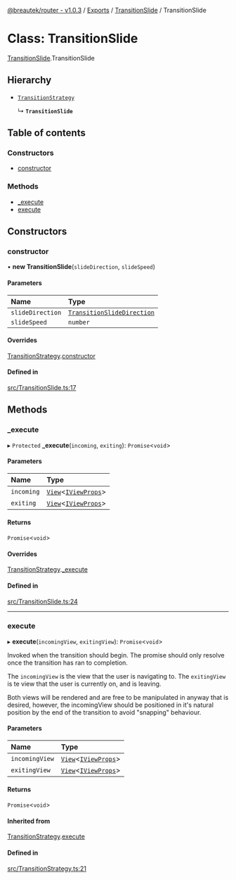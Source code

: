 [@breautek/router - v1.0.3](../README.md) / [Exports](../modules.md) / [TransitionSlide](../modules/TransitionSlide.md) / TransitionSlide

# Class: TransitionSlide

[TransitionSlide](../modules/TransitionSlide.md).TransitionSlide

## Hierarchy

- [`TransitionStrategy`](TransitionStrategy.TransitionStrategy-1.md)

  ↳ **`TransitionSlide`**

## Table of contents

### Constructors

- [constructor](TransitionSlide.TransitionSlide-1.md#constructor)

### Methods

- [\_execute](TransitionSlide.TransitionSlide-1.md#_execute)
- [execute](TransitionSlide.TransitionSlide-1.md#execute)

## Constructors

### constructor

• **new TransitionSlide**(`slideDirection`, `slideSpeed`)

#### Parameters

| Name | Type |
| :------ | :------ |
| `slideDirection` | [`TransitionSlideDirection`](../enums/TransitionSlide.TransitionSlideDirection.md) |
| `slideSpeed` | `number` |

#### Overrides

[TransitionStrategy](TransitionStrategy.TransitionStrategy-1.md).[constructor](TransitionStrategy.TransitionStrategy-1.md#constructor)

#### Defined in

[src/TransitionSlide.ts:17](https://github.com/breautek/router/blob/f2901ca/src/TransitionSlide.ts#L17)

## Methods

### \_execute

▸ `Protected` **_execute**(`incoming`, `exiting`): `Promise`<`void`\>

#### Parameters

| Name | Type |
| :------ | :------ |
| `incoming` | [`View`](View.View-1.md)<[`IViewProps`](../interfaces/View.IViewProps.md)\> |
| `exiting` | [`View`](View.View-1.md)<[`IViewProps`](../interfaces/View.IViewProps.md)\> |

#### Returns

`Promise`<`void`\>

#### Overrides

[TransitionStrategy](TransitionStrategy.TransitionStrategy-1.md).[_execute](TransitionStrategy.TransitionStrategy-1.md#_execute)

#### Defined in

[src/TransitionSlide.ts:24](https://github.com/breautek/router/blob/f2901ca/src/TransitionSlide.ts#L24)

___

### execute

▸ **execute**(`incomingView`, `exitingView`): `Promise`<`void`\>

Invoked when the transition should begin.
The promise should only resolve once the transition
has ran to completion.

The `incomingView` is the view that the user is navigating to.
The `exitingView` is te view that the user is currently on, and is leaving.

Both views will be rendered and are free to be manipulated in anyway that is desired,
however, the incomingView should be positioned in it's natural position by the end
of the transition to avoid "snapping" behaviour.

#### Parameters

| Name | Type |
| :------ | :------ |
| `incomingView` | [`View`](View.View-1.md)<[`IViewProps`](../interfaces/View.IViewProps.md)\> |
| `exitingView` | [`View`](View.View-1.md)<[`IViewProps`](../interfaces/View.IViewProps.md)\> |

#### Returns

`Promise`<`void`\>

#### Inherited from

[TransitionStrategy](TransitionStrategy.TransitionStrategy-1.md).[execute](TransitionStrategy.TransitionStrategy-1.md#execute)

#### Defined in

[src/TransitionStrategy.ts:21](https://github.com/breautek/router/blob/f2901ca/src/TransitionStrategy.ts#L21)
